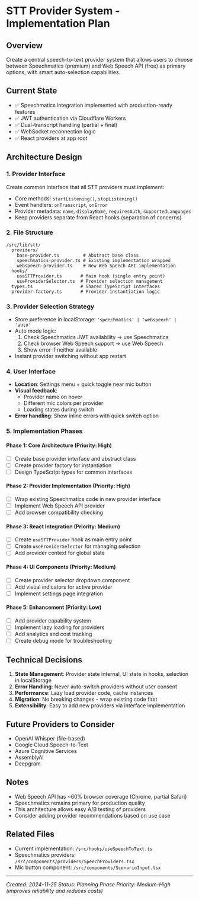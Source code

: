 # STT Provider System - Implementation Plan

## Overview
Create a central speech-to-text provider system that allows users to choose between Speechmatics (premium) and Web Speech API (free) as primary options, with smart auto-selection capabilities.

## Current State
- ✅ Speechmatics integration implemented with production-ready features
- ✅ JWT authentication via Cloudflare Workers
- ✅ Dual-transcript handling (partial + final)
- ✅ WebSocket reconnection logic
- ✅ React providers at app root

## Architecture Design

### 1. Provider Interface
Create common interface that all STT providers must implement:
- Core methods: `startListening()`, `stopListening()`
- Event handlers: `onTranscript`, `onError`
- Provider metadata: `name`, `displayName`, `requiresAuth`, `supportedLanguages`
- Keep providers separate from React hooks (separation of concerns)

### 2. File Structure
```
/src/lib/stt/
  providers/
    base-provider.ts         # Abstract base class
    speechmatics-provider.ts # Existing implementation wrapped
    webspeech-provider.ts    # New Web Speech API implementation
  hooks/
    useSTTProvider.ts       # Main hook (single entry point)
    useProviderSelector.ts  # Provider selection management
  types.ts                  # Shared TypeScript interfaces
  provider-factory.ts       # Provider instantiation logic
```

### 3. Provider Selection Strategy
- Store preference in localStorage: `'speechmatics' | 'webspeech' | 'auto'`
- Auto mode logic:
  1. Check Speechmatics JWT availability → use Speechmatics
  2. Check browser Web Speech support → use Web Speech
  3. Show error if neither available
- Instant provider switching without app restart

### 4. User Interface
- **Location**: Settings menu + quick toggle near mic button
- **Visual feedback**: 
  - Provider name on hover
  - Different mic colors per provider
  - Loading states during switch
- **Error handling**: Show inline errors with quick switch option

### 5. Implementation Phases

#### Phase 1: Core Architecture (Priority: High)
- [ ] Create base provider interface and abstract class
- [ ] Create provider factory for instantiation
- [ ] Design TypeScript types for common interfaces

#### Phase 2: Provider Implementation (Priority: High)
- [ ] Wrap existing Speechmatics code in new provider interface
- [ ] Implement Web Speech API provider
- [ ] Add browser compatibility checking

#### Phase 3: React Integration (Priority: Medium)
- [ ] Create `useSTTProvider` hook as main entry point
- [ ] Create `useProviderSelector` for managing selection
- [ ] Add provider context for global state

#### Phase 4: UI Components (Priority: Medium)
- [ ] Create provider selector dropdown component
- [ ] Add visual indicators for active provider
- [ ] Implement settings page integration

#### Phase 5: Enhancement (Priority: Low)
- [ ] Add provider capability system
- [ ] Implement lazy loading for providers
- [ ] Add analytics and cost tracking
- [ ] Create debug mode for troubleshooting

## Technical Decisions

1. **State Management**: Provider state internal, UI state in hooks, selection in localStorage
2. **Error Handling**: Never auto-switch providers without user consent
3. **Performance**: Lazy load provider code, cache instances
4. **Migration**: No breaking changes - wrap existing code first
5. **Extensibility**: Easy to add new providers via interface implementation

## Future Providers to Consider
- OpenAI Whisper (file-based)
- Google Cloud Speech-to-Text
- Azure Cognitive Services
- AssemblyAI
- Deepgram

## Notes
- Web Speech API has ~60% browser coverage (Chrome, partial Safari)
- Speechmatics remains primary for production quality
- This architecture allows easy A/B testing of providers
- Consider adding provider recommendations based on use case

## Related Files
- Current implementation: `/src/hooks/useSpeechToText.ts`
- Speechmatics providers: `/src/components/providers/SpeechProviders.tsx`
- Mic button component: `/src/components/ScenarioInput.tsx`

---

*Created: 2024-11-25*
*Status: Planning Phase*
*Priority: Medium-High (improves reliability and reduces costs)*